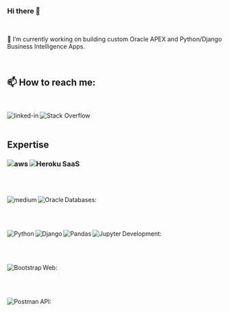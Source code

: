 ### Hi there 👋

<br>

🔭 I’m currently working on building custom Oracle APEX and Python/Django Business Intelligence Apps.

<br>

## 📫 How to reach me:

<br>

[<img align="left" alt="linked-in" src="https://img.shields.io/badge/linkedin-%230077B5.svg?&style=for-the-badge&logo=linkedin&logoColor=white" />](https://www.linkedin.com/in/christopher-etheridge-b04600164/)

[<img align="left" alt="Stack Overflow" src="https://img.shields.io/badge/-Stackoverflow-FE7A16?style=for-the-badge&logo=stack-overflow&logoColor=white" />](https://stackoverflow.com/users/10654403/christopher)

<br>
<br>

## Expertise
### SaaS <img align="left" alt="aws" src="https://img.shields.io/badge/Amazon%20AWS-%23232F3E?logo=amazon-aws&logoColor=white&style=for-the-badge" /> <img align="left" alt="Heroku" src="https://img.shields.io/badge/heroku-%23430098.svg?style=for-the-badge&logo=heroku&logoColor=white"/>

<br>
<br>

Databases: <img align="left" alt="medium" src="https://img.shields.io/badge/postgres-%23316192.svg?&style=for-the-badge&logo=postgresql&logoColor=white" /> <img align="left" alt="Oracle" src ="https://img.shields.io/badge/oracle-%23F00000.svg?style=for-the-badge&logo=oracle&logoColor=white" />

<br>
<br>

Development: <img align="left" alt="Python" src="https://img.shields.io/badge/python-%2314354C.svg?style=for-the-badge&logo=python&logoColor=white"/> <img align="left" alt="Django" src="https://img.shields.io/badge/django-%23092E20.svg?style=for-the-badge&logo=django&logoColor=white"/> <img align="left" alt="Pandas" src="https://img.shields.io/badge/pandas-%23150458.svg?style=for-the-badge&logo=pandas&logoColor=white" /> <img align="left" alt="Jupyter" src="https://img.shields.io/badge/Jupyter-%23F37626.svg?style=for-the-badge&logo=Jupyter&logoColor=white" />

<br>
<br>

Web: <img align="left" alt="Bootstrap" src="https://img.shields.io/badge/bootstrap-%23563D7C.svg?style=for-the-badge&logo=bootstrap&logoColor=white"/>

<br>
<br>

API: <img align="left" alt="Postman" src="https://img.shields.io/badge/Postman-FF6C37?style=for-the-badge&logo=postman&logoColor=red" />

<br>
<br>
